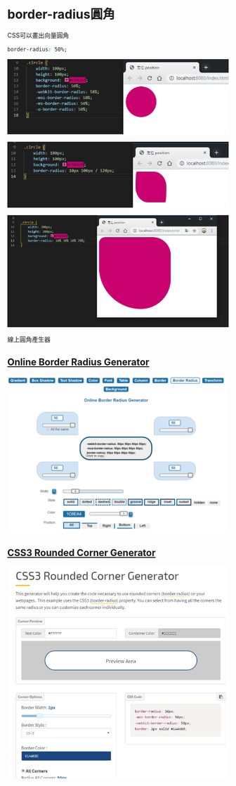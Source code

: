 # border-radius圓角

CSS可以畫出向量圓角

```css
border-radius: 50%;
```

![](.gitbook/assets/image%20%2811%29.png)

![](.gitbook/assets/image%20%2815%29.png)

![](.gitbook/assets/image%20%289%29.png)

線上圓角產生器

## [Online Border Radius Generator](https://html-css-js.com/css/generator/border-radius/)

![](.gitbook/assets/image%20%2810%29.png)

## [CSS3 Rounded Corner Generator](https://www.cssportal.com/css3-rounded-corner/)

![](.gitbook/assets/image%20%2819%29.png)

